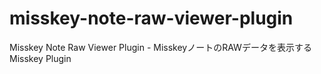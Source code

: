 # misskey-note-raw-viewer-plugin
Misskey Note Raw Viewer Plugin - MisskeyノートのRAWデータを表示するMisskey Plugin
